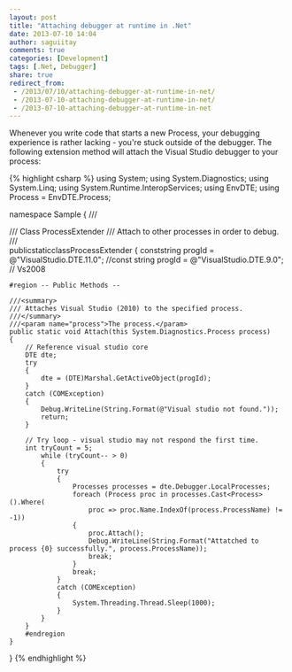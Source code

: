 ```yaml
---
layout: post
title: "Attaching debugger at runtime in .Net"
date: 2013-07-10 14:04
author: saguiitay
comments: true
categories: [Development]
tags: [.Net, Debugger]
share: true
redirect_from:
 - /2013/07/10/attaching-debugger-at-runtime-in-net/
 - /2013-07-10-attaching-debugger-at-runtime-in-net/
 - /2013-07-10-attaching-debugger-at-runtime-in-net
---
```

Whenever you write code that starts a new Process, your debugging experience is rather lacking - you're stuck outside of the debugger.
The following extension method will attach the Visual Studio debugger to your process:

{% highlight csharp %}
using System;
using System.Diagnostics;
using System.Linq;
using System.Runtime.InteropServices;
using EnvDTE;
using Process = EnvDTE.Process;

namespace Sample
{
    ///<summary>
    /// Class ProcessExtender
    /// Attach to other processes in order to debug.
    ///</summary>
    publicstaticclassProcessExtender
    {
        conststring progId = @"VisualStudio.DTE.11.0";
    //const string progId = @"VisualStudio.DTE.9.0"; // Vs2008

    #region -- Public Methods --

    ///<summary>
    /// Attaches Visual Studio (2010) to the specified process.
    ///</summary>
    ///<param name="process">The process.</param>
    public static void Attach(this System.Diagnostics.Process process)
    {
        // Reference visual studio core
        DTE dte;
        try
        {
            dte = (DTE)Marshal.GetActiveObject(progId);
        }
        catch (COMException)
        {
            Debug.WriteLine(String.Format(@"Visual studio not found."));
            return;
        }

        // Try loop - visual studio may not respond the first time.
        int tryCount = 5;
            while (tryCount-- > 0)
            {
                try
                {
                    Processes processes = dte.Debugger.LocalProcesses;
                    foreach (Process proc in processes.Cast<Process>().Where(
                        proc => proc.Name.IndexOf(process.ProcessName) != -1))
                    {
                        proc.Attach();
                        Debug.WriteLine(String.Format("Attatched to process {0} successfully.", process.ProcessName));
                        break;
                    }
                    break;
                }
                catch (COMException)
                {
                    System.Threading.Thread.Sleep(1000);
                }
            }
        }
        #endregion
    }
}
{% endhighlight %}
